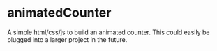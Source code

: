 # animatedCounter
A simple html/css/js to build an animated counter.  This could easily be plugged into a larger project in the future.
